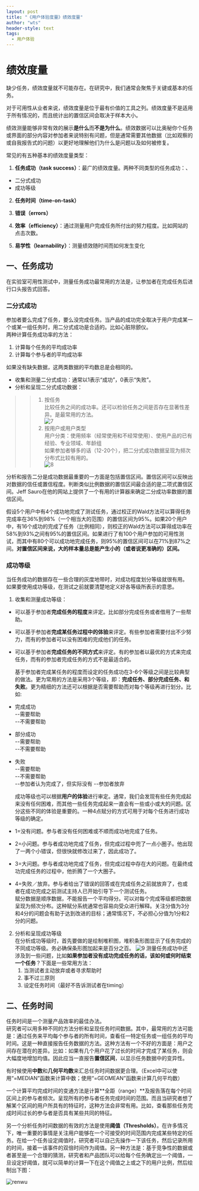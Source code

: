 ```yaml
---
layout: post
title: "《用户体验度量》绩效度量"
author: "wts"
header-style: text
tags:
  - 用户体验
---
```

绩效度量
==========
缺少任务，绩效度量就不可能存在。在研究中，我们通常会聚焦于关键或基本的任务。

对于可用性从业者来说，绩效度量是位于最有价值的工具之列。绩效度量不是适用于所有情况的，而且统计出的置信区间会取决于样本大小。  

绩效测量能够非常有效的展示**是什么**而**不是为什么**。绩效数据可以比奥秘你个任务或界面的部分内容对参加者来说特别有问题，但是通常需要其他数据（比如观察的或自我报告式的问题）以更好地理解他们为什么是问题以及如何被修复。

常见的有五种基本的绩效度量类型：  
1. **任务成功（task success）**：最广的绩效度量。两种不同类型的任务成功：、
* 二分式成功
* 成功等级

2. **任务时间（time-on-task）**

3. **错误（errors）**

4. **效率（efficiency）**：通过测量用户完成任务所付出的努力程度。比如网站的点击次数。

5. **易学性（learnability）**：测量绩效随时间而如何发生变化  

## 一、任务成功
在实验室可用性测试中，测量任务成功最常用的方法是，让参加者在完成任务后进行口头报告式回答。

### 二分式成功
参加者要么完成了任务，要么没完成任务。当产品的成功完全取决于用户完成某一个或某一组任务时，用二分式成功是合适的。比如心脏除颤仪。  
两种计算任务成功率的方法：  
1. 计算每个任务的平均成功率
2. 计算每个参与者的平均成功率  

如果没有缺失数据，这两类数据的平均数总是会相同的。  
* 收集和测量二分式成功：通常以1表示“成功”，0表示“失败”。
* 分析和呈现二分式成功数据：  
>> 1. 按任务  
比较任务之间的成功率。还可以检验任务之间是否存在显著性差异。是最常用的方法。  
![7](/img/7.png)
>> 2. 按用户或用户类型  
用户分类：使用频率（经常使用和不经常使用）、使用产品的已有经验、专业领域、年龄组  
如果参加者够多的话（12-20个），把二分式成功数据呈现为频次分布式比较有用的。  
![8](/img/8.png)

分析和报告二分是成功数据最重要的一方面是包括置信区间。置信区间可以反映出对数据的信任或置信程度。判断类似比例数据的置信区间最合适的是二项式置信区间。Jeff Sauro在他的网站上提供了一个有用的计算器来确定二分成功率数据的置信区间。  

假设5个用户中有4个成功地完成了测试任务，通过校正的Wald方法可以算得任务完成率在36%到98%（一个相当大的范围）的置信区间为95%。如果20个用户中，有16个成功的完成了任务（比例相同），则校正的Wald方法可以算得成功率在58%到93%之间有95%的置信区间。如果进行了有100个用户参加的可用性测试，而其中有80个可以成功地完成任务，则95%的置信区间可以在71%到87%之间。**对置信区间来说，大的样本量总是能产生小的（或者说更准确的）区间。**


### 成功等级
当任务成功的数据存在一些合理的灰度地带时，对成功程度划分等级就很有用。  如果要使用成功等级，在测试之前就要清楚地定义好各等级所表示的意思。

1. 收集和测量成功等级：  
* 可以基于参加者**完成任务的程度**来评定。比如部分完成任务或者借用了一些帮助。  
* 可以基于参加者**完成某任务过程中的体验**来评定。有些参加者需要付出不少努力，而有的参加者可以没有困难的完成他们的任务。  
* 可以基于参加者**完成任务的不同方式**来评定。有的参加者以最优的方式来完成任务，而有的参加者完成任务的方式不是最适合的。  

  基于参加者完成某任务的程度而设定的任务成功在3-6个等级之间是比较典型的做法。更为常用的方法是采用3个等级，即：**完成任务、部分完成任务、和失败**。更为精细的方法还可以根据是否需要帮助而对每个等级再进行划分。比如:  
* 完成成功  
--需要帮助  
--不需要帮助
* 部分成功  
--需要帮助  
--不需要帮助  
* 失败  
--需要帮助  
--不需要帮助  
--参加者认为完成了，但实际没有
--参加者放弃    

  成功等级也可以根据**用户的体验**进行审定。通常，我们会发现有些任务完成起来没有任何困难，而其他一些任务完成起来一直会有一些或小或大的问题。区分这些不同的体验是重要的。一种4点赋分的方式可用于对每个任务进行成功等级的确定。
* 1=没有问题。参与者没有任何困难或不顺而成功地完成了任务。
* 2=小问题。参与者成功地完成了任务，但完成过程中兜了一点小圈子。他出现了一两个小错误，但很快就修改过来了，因此成功了。
* 3=大问题。参与者成功地完成了任务，但完成过程中存在大的问题。在最终成功完成任务的过程中，他折腾了一个大圈子。
* 4=失败／放弃。参与者给出了错误的回答或在完成任务之前就放弃了，也或者在成功完成之前测试主持人已开始引导下一个测试任务。  
赋分数据是顺序数据，不能报告一个平均得分。可以对每个完成等级都把数据呈现为频次分布。这种赋分系统通常也容易向受众进行解释。关注分值为3分和4分的问题会有助于达到改进的目标；通常情况下，不必担心分值为1分和2分的问题。


2. 分析和呈现成功等级  
在分析成功等级时，首先要做的是绘制堆积图，堆积条形图显示了任务完成的不同成功等级。务必确保条形图加起来是百分之百。
![9](/img/renwushuiping.jpg)
  测量任务成功中还涉及到一些问题，比如**如果参加者没有成功完成任务的话，该如何或何时结束一个任务**？下面是一些常用方法：  
    1. 当测试者主动放弃或者寻求帮助时
    2. 事不过三原则
    3. 设定任务时间（最好不告诉测试者在timing）  


## 二、任务时间  
任务时间是一个测量产品效率的最佳办法。  
研究者可以用多种不同的方法分析和呈现任务时间数据。其中，最常用的方法可能是：通过任务来平均每个参与者的所有时间，查看任一特定任务或一组任务的平均时间。这是一种直接报告任务数据的方法。这种方法有一个不好的方面是：用户之间存在潜在的差异。比如：如果有几个用户花了过长的时间才完成了某任务，则会大幅度地增加均值。因此应当一直报告**置信区间**，以显示任务数据中的变异性。  

有时候使用**中数**和**几何平均数**来汇总任务时间数据更合理。（Excel中可以使用“=MEDIAN”函数来计算中数；使用“=GEOMEAN”函数来计算几何平均数）  

一个计算平均完成时间的变通方法是计算**全距（range）**及报告落在每个时间区间上的参与者频次。呈现所有的参与者任务完成时间的范围。而且当研究者想了解某个区间的用户所具有的特征时，这种方法会非常有用。比如，查看那些任务完成时间过长的参与者是否具有某些共同的特征。  

另一个分析任务时间数据的有效的方法是使用**阈值（Thresholds）**。在许多情况下，唯一重要的事情是关注用户能够在一个可接受的时间范围内完成某些特定的任务。在给一个任务设定阈值时，研究者可以自己先操作一下该任务，然后记录所用的时间，接着一该事件的双倍时间作为阈值。另一种方法是：基于竞争性的数据或者甚至是一个合理的猜测，研究者和产品团队可以给每个任务确定出一个阈值，一旦设定好阈值，就可以简单的计算一下在这个阈值之上或之下的用户比例，然后绘制出下图：  

![renwu](/img/renwutu.png)  


